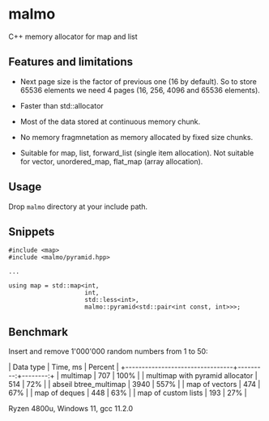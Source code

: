 # malmo
C++ memory allocator for map and list


## Features and limitations

* Next page size is the factor of previous one (16 by default).
  So to store 65536 elements we need 4 pages (16, 256, 4096 and 65536 elements).
  
* Faster than std::allocator
  
* Most of the data stored at continuous memory chunk.

* No memory fragmnetation as memory allocated by fixed size chunks.

* Suitable for map, list, forward_list (single item allocation).
  Not suitable for vector, unordered_map, flat_map (array allocation).

  
## Usage

Drop `malmo` directory at your include path.


## Snippets

```
#include <map>
#include <malmo/pyramid.hpp>

...

using map = std::map<int,
                     int,
                     std::less<int>,
                     malmo::pyramid<std::pair<int const, int>>>;
```


## Benchmark

Insert and remove 1'000'000 random numbers from 1 to 50:

| Data type                       | Time, ms | Percent |
+---------------------------------+---------:+--------:+
| multimap                        |      707 |    100% |
| multimap with pyramid allocator |      514 |     72% |
| abseil btree_multimap           |     3940 |    557% |
| map of vectors                  |      474 |     67% |
| map of deques                   |      448 |     63% |
| map of custom lists             |      193 |     27% |

Ryzen 4800u, Windows 11, gcc 11.2.0

